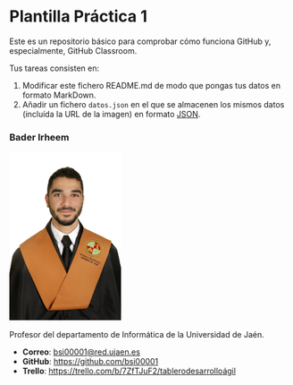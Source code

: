 # Plantilla Práctica 1
Este es un repositorio básico para comprobar cómo funciona GitHub y, especialmente, GitHub Classroom.

Tus tareas consisten en:
1) Modificar este fichero README.md de modo que pongas tus datos en formato MarkDown.
2) Añadir un fichero <code>datos.json</code> en el que se almacenen los mismos datos (incluída la URL de la imagen) en formato [JSON](https://es.wikipedia.org/wiki/JSON).

### Bader Irheem
<img src='/Bader.JPG' width='200px'>

Profesor del departamento de Informática de la Universidad de Jaén.
* **Correo**: bsi00001@red.ujaen.es
* **GitHub**: https://github.com/bsi00001
* **Trello**: https://trello.com/b/7ZfTJuF2/tablerodesarrolloágil
